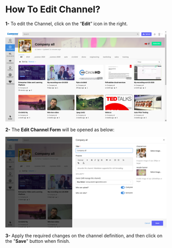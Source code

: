 # How To Edit Channel?

**1-** To edit the Channel, click on the “**Edit**” icon in the right.

![](../.gitbook/assets/channel2.png)

**2-** The **Edit Channel Form** will be opened as below:

![](../.gitbook/assets/edit-channel2.png)

**3-** Apply the required changes on the channel definition, and then click on the "**Save**" button when finish.

